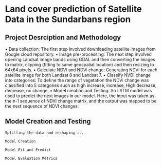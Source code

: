 
# Land cover prediction of Satellite Data in the Sundarbans region






## Project Desrciption and Methodology

•	Data collection: The first step involved downloading satellite images from Google cloud repository. 
•	Image pre-processing: The next step involved opening Landsat image bands using GDAL and then converting the images to matrix, clipping (fitting to same geospatial location) and then resizing to 64x64 pixels.
•	Calculate NDVI and NDVI change: Generating NDVI for each satellite image for both Landsat 8 and Landsat 7.
•	Classify NVDI change into categories: To define the range of vegetation the NDVI change was classified into 5 categories such as high increase, increase, High decrease, decrease, no change, 
•	Model creation and Testing: An LSTM model was used to predict the next images in our model. Here, the input was taken as the n-1 sequence of NDVI change matrix, and the output was mapped to be the next sequence of NDVI changes.

## Model Creation and Testing
	Splitting the data and reshaping it.

    Model Creation
    
	Model Fit and Predict

    Model Evaluation Metrics